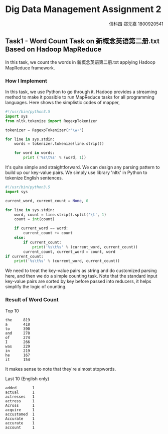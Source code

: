 # Dig Data Management Assignment 2
<div align = right>信科四 郑元嘉 1800920541</div>

## Task1 - Word Count Task on 新概念英语第二册.txt Based on Hadoop MapReduce
In this task, we count the words in 新概念英语第二册.txt applying Hadoop MapReduce framework.


### How I Implement
In this task, we use Python to go through it. Hadoop provides a streaming method to make it possible to run MapReduce tasks for all programming languages.
Here shows the simplistic codes of mapper,
```python
#!/usr/bin/python3.5
import sys
from nltk.tokenize import RegexpTokenizer

tokenizer = RegexpTokenizer(r'\w+')

for line in sys.stdin:
    words = tokenizer.tokenize(line.strip())

    for word in words:
        print ('%s\t%s' % (word, 1))
```
It's quite simple and straightforward. We can design any parsing pattern to build up our key-value pairs. We simply use library 'nltk' in Python to tokenize English sentences.

```python
#!/usr/bin/python3.5
import sys

current_word, current_count = None, 0

for line in sys.stdin:
    word, count = line.strip().split('\t', 1)
    count = int(count)

    if current_word == word:
        current_count += count
    else:
        if current_count:
            print('%s\t%s' % (current_word, current_count))
        current_count, current_word = count, word
if current_count:
    print('%s\t%s' % (current_word, current_count))
```
We need to treat the key-value pairs as string and do customized parsing here, and then we do a simple counting task. Note that the standard input key-value pairs are sorted by key before passed into reducers, it helps simplify the logic of counting.


### Result of Word Count
Top 10
```
the     819
a       418
to      390
and     278
of      274
I       266
was     229
in      219
he      167
it      154
```
It makes sense to note that they're almost stopwords.

Last 10 (English only)
```
added       1
actual      1
actresses   1
actress     1
Across      1
acquire     1
accustomed  1
Accurate    1
accurate    1
account     1
```